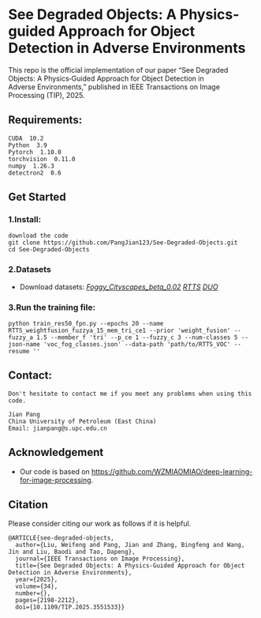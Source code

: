 # See Degraded Objects: A Physics-guided Approach for Object Detection in Adverse Environments
This repo is the official implementation of our paper “See Degraded Objects: A Physics‑Guided Approach for Object Detection in Adverse Environments,” published in IEEE Transactions on Image Processing (TIP), 2025.


## Requirements:
    CUDA  10.2
    Python  3.9
    Pytorch  1.10.0
    torchvision  0.11.0
    numpy  1.26.3
    detectron2  0.6
    

## Get Started
### 1.Install:
    download the code
    git clone https://github.com/PangJian123/See-Degraded-Objects.git
    cd See-Degraded-Objects
### 2.Datasets
- Download datasets: 
[*Foggy_Cityscapes_beta_0.02*](https://huggingface.co/datasets/PJ-UPC/datasets-for-see-degraded-objects/blob/main/Foggy_Cityscapes_beta_0.02_VOC.zip)
[*RTTS*](https://huggingface.co/datasets/PJ-UPC/datasets-for-see-degraded-objects/blob/main/RTTS_VOC.zip)
[*DUO*](https://huggingface.co/datasets/PJ-UPC/datasets-for-see-degraded-objects/blob/main/DUO_VOC.zip)

### 3.Run the training file:
    python train_res50_fpn.py --epochs 20 --name RTTS_weightfusion_fuzzya_15_mem_tri_ce1 --prior 'weight_fusion' --fuzzy_a 1.5 --member_f 'tri' --p_ce 1 --fuzzy_c 3 --num-classes 5 --json-name 'voc_fog_classes.json' --data-path 'path/to/RTTS_VOC' --resume ''


## Contact:
    Don't hesitate to contact me if you meet any problems when using this code.

    Jian Pang
    China University of Petroleum (East China)                                                           
    Email: jianpang@s.upc.edu.cn

## Acknowledgement
* Our code is based on https://github.com/WZMIAOMIAO/deep-learning-for-image-processing.

## Citation
Please consider citing our work as follows if it is helpful.
```
@ARTICLE{see-degraded-objects,
  author={Liu, Weifeng and Pang, Jian and Zhang, Bingfeng and Wang, Jin and Liu, Baodi and Tao, Dapeng},
  journal={IEEE Transactions on Image Processing}, 
  title={See Degraded Objects: A Physics-Guided Approach for Object Detection in Adverse Environments}, 
  year={2025},
  volume={34},
  number={},
  pages={2198-2212},
  doi={10.1109/TIP.2025.3551533}}
```
